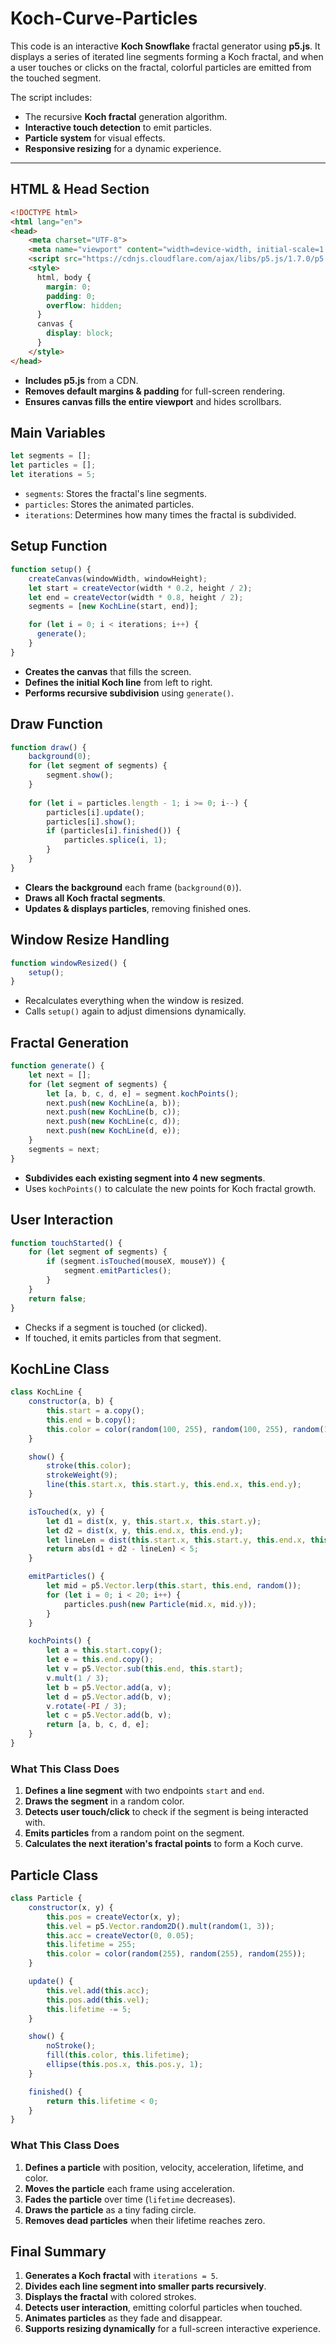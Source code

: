 # Koch-Curve-Particles

This code is an interactive **Koch Snowflake** fractal generator using **p5.js**. It displays a series of iterated line segments forming a Koch fractal, and when a user touches or clicks on the fractal, colorful particles are emitted from the touched segment.

The script includes:
- The recursive **Koch fractal** generation algorithm.
- **Interactive touch detection** to emit particles.
- **Particle system** for visual effects.
- **Responsive resizing** for a dynamic experience.

---

## **HTML & Head Section**
```html
<!DOCTYPE html>
<html lang="en">
<head>
    <meta charset="UTF-8">
    <meta name="viewport" content="width=device-width, initial-scale=1.0">
    <script src="https://cdnjs.cloudflare.com/ajax/libs/p5.js/1.7.0/p5.min.js"></script>
    <style>
      html, body {
        margin: 0;
        padding: 0;
        overflow: hidden;
      }
      canvas {
        display: block;
      }
    </style>
</head>
```
- **Includes p5.js** from a CDN.
- **Removes default margins & padding** for full-screen rendering.
- **Ensures canvas fills the entire viewport** and hides scrollbars.


## **Main Variables**
```js
let segments = [];
let particles = [];
let iterations = 5;
```
- `segments`: Stores the fractal's line segments.
- `particles`: Stores the animated particles.
- `iterations`: Determines how many times the fractal is subdivided.


## **Setup Function**
```js
function setup() {
    createCanvas(windowWidth, windowHeight);
    let start = createVector(width * 0.2, height / 2);
    let end = createVector(width * 0.8, height / 2);
    segments = [new KochLine(start, end)];

    for (let i = 0; i < iterations; i++) {
      generate();
    }
}
```
- **Creates the canvas** that fills the screen.
- **Defines the initial Koch line** from left to right.
- **Performs recursive subdivision** using `generate()`.


## **Draw Function**
```js
function draw() {
    background(0);
    for (let segment of segments) {
        segment.show();
    }
    
    for (let i = particles.length - 1; i >= 0; i--) {
        particles[i].update();
        particles[i].show();
        if (particles[i].finished()) {
            particles.splice(i, 1);
        }
    }
}
```
- **Clears the background** each frame (`background(0)`).
- **Draws all Koch fractal segments**.
- **Updates & displays particles**, removing finished ones.


## **Window Resize Handling**
```js
function windowResized() {
    setup();
}
```
- Recalculates everything when the window is resized.
- Calls `setup()` again to adjust dimensions dynamically.


## **Fractal Generation**
```js
function generate() {
    let next = [];
    for (let segment of segments) {
        let [a, b, c, d, e] = segment.kochPoints();
        next.push(new KochLine(a, b));
        next.push(new KochLine(b, c));
        next.push(new KochLine(c, d));
        next.push(new KochLine(d, e));
    }
    segments = next;
}
```
- **Subdivides each existing segment into 4 new segments**.
- Uses `kochPoints()` to calculate the new points for Koch fractal growth.


## **User Interaction**
```js
function touchStarted() {
    for (let segment of segments) {
        if (segment.isTouched(mouseX, mouseY)) {
            segment.emitParticles();
        }
    }
    return false;
}
```
- Checks if a segment is touched (or clicked).
- If touched, it emits particles from that segment.


## **KochLine Class**
```js
class KochLine {
    constructor(a, b) {
        this.start = a.copy();
        this.end = b.copy();
        this.color = color(random(100, 255), random(100, 255), random(100, 255));
    }

    show() {
        stroke(this.color);
        strokeWeight(9);
        line(this.start.x, this.start.y, this.end.x, this.end.y);
    }

    isTouched(x, y) {
        let d1 = dist(x, y, this.start.x, this.start.y);
        let d2 = dist(x, y, this.end.x, this.end.y);
        let lineLen = dist(this.start.x, this.start.y, this.end.x, this.end.y);
        return abs(d1 + d2 - lineLen) < 5;
    }

    emitParticles() {
        let mid = p5.Vector.lerp(this.start, this.end, random());
        for (let i = 0; i < 20; i++) {
            particles.push(new Particle(mid.x, mid.y));
        }
    }

    kochPoints() {
        let a = this.start.copy();
        let e = this.end.copy();
        let v = p5.Vector.sub(this.end, this.start);
        v.mult(1 / 3);
        let b = p5.Vector.add(a, v);
        let d = p5.Vector.add(b, v);
        v.rotate(-PI / 3);
        let c = p5.Vector.add(b, v);
        return [a, b, c, d, e];
    }
}
```
### **What This Class Does**
1. **Defines a line segment** with two endpoints `start` and `end`.
2. **Draws the segment** in a random color.
3. **Detects user touch/click** to check if the segment is being interacted with.
4. **Emits particles** from a random point on the segment.
5. **Calculates the next iteration's fractal points** to form a Koch curve.


## **Particle Class**
```js
class Particle {
    constructor(x, y) {
        this.pos = createVector(x, y);
        this.vel = p5.Vector.random2D().mult(random(1, 3));
        this.acc = createVector(0, 0.05);
        this.lifetime = 255;
        this.color = color(random(255), random(255), random(255));
    }

    update() {
        this.vel.add(this.acc);
        this.pos.add(this.vel);
        this.lifetime -= 5;
    }

    show() {
        noStroke();
        fill(this.color, this.lifetime);
        ellipse(this.pos.x, this.pos.y, 1);
    }

    finished() {
        return this.lifetime < 0;
    }
}
```
### **What This Class Does**
1. **Defines a particle** with position, velocity, acceleration, lifetime, and color.
2. **Moves the particle** each frame using acceleration.
3. **Fades the particle** over time (`lifetime` decreases).
4. **Draws the particle** as a tiny fading circle.
5. **Removes dead particles** when their lifetime reaches zero.


## **Final Summary**
1. **Generates a Koch fractal** with `iterations = 5`.
2. **Divides each line segment into smaller parts recursively**.
3. **Displays the fractal** with colored strokes.
4. **Detects user interaction**, emitting colorful particles when touched.
5. **Animates particles** as they fade and disappear.
6. **Supports resizing dynamically** for a full-screen interactive experience.
